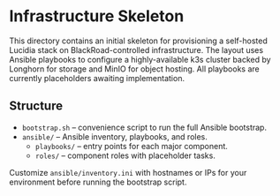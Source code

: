 # Infrastructure Skeleton

This directory contains an initial skeleton for provisioning a self-hosted Lucidia stack on
BlackRoad-controlled infrastructure. The layout uses Ansible playbooks to configure a
highly-available k3s cluster backed by Longhorn for storage and MinIO for object
hosting. All playbooks are currently placeholders awaiting implementation.

## Structure
- `bootstrap.sh` – convenience script to run the full Ansible bootstrap.
- `ansible/` – Ansible inventory, playbooks, and roles.
  - `playbooks/` – entry points for each major component.
  - `roles/` – component roles with placeholder tasks.

Customize `ansible/inventory.ini` with hostnames or IPs for your environment before
running the bootstrap script.

